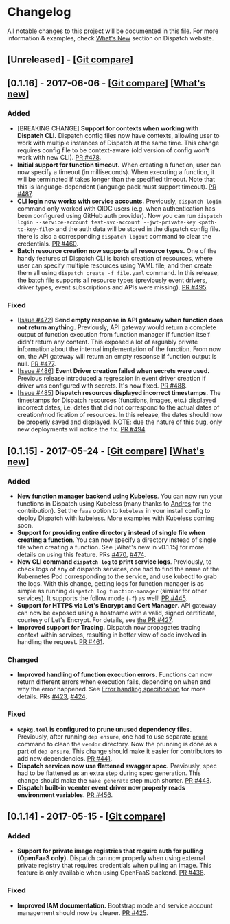 # Changelog
All notable changes to this project will be documented in this file. For more information & examples, check
[What's New](https://vmware.github.io/dispatch/news) section on Dispatch website.


## [Unreleased] - [[Git compare](https://github.com/vmware/dispatch/compare/v0.1.16...HEAD)]

## [0.1.16] - 2017-06-06 - [[Git compare](https://github.com/vmware/dispatch/compare/v0.1.15...v0.1.16)] [[What's new](https://vmware.github.io/dispatch/2018/06/06/v0-1-16-release.html)]

### Added
- [BREAKING CHANGE] **Support for contexts when working with Dispatch CLI.**
Dispatch config files now have contexts, allowing user to work with multiple instances of Dispatch at the same time.
This change requires config file to be context-aware (old version of config won't work with new CLI). [PR #478](https://github.com/vmware/dispatch/pull/478).
- **Initial support for function timeout.** 
When creating a function, user can now specify a timeout (in milliseconds).
When executing a function, it will be terminated if takes longer than the specified timeout. Note that this is language-dependent (language pack must support timeout).
[PR #487](https://github.com/vmware/dispatch/pull/487).
- **CLI login now works with service accounts.**
Previously, `dispatch login` command only worked with OIDC users (e.g. when authentication has been configured using GitHub auth provider).
Now you can run `dispatch login --service-account test-svc-account --jwt-private-key <path-to-key-file>` and the auth data will be stored in the dispatch config file.
there is also a corresponding `dispatch logout` command to clear the credentials. [PR #460](https://github.com/vmware/dispatch/pull/460).
- **Batch resource creation now supports all resource types.**
One of the handy features of Dispatch CLI is batch creation of resources, where user can specify multiple resources using YAML file, and then create them all
using `dispatch create -f file.yaml` command. In this release, the batch file supports all resource types 
(previously event drivers, driver types, event subscriptions and APIs were missing). [PR #495](https://github.com/vmware/dispatch/pull/495/files).

### Fixed
- [[Issue #472](https://github.com/vmware/dispatch/issues/472)] **Send empty response in API gateway when function does not return anything.**
Previously, API gateway would return a complete output of function execution from function manager if function itself didn't return any content.
This exposed a lot of arguably private information about the internal implementation of the function.
From now on, the API gateway will return an empty response if function output is null. [PR #477](https://github.com/vmware/dispatch/pull/477).
- [[Issue #486](https://github.com/vmware/dispatch/issues/486)] **Event Driver creation failed when secrets were used.**
Previous release introduced a regression in event driver creation if driver was configured with secrets. It's now fixed.
[PR #488](https://github.com/vmware/dispatch/pull/488).
- [[Issue #485](https://github.com/vmware/dispatch/issues/485)] **Dispatch resources displayed incorrect timestamps.**
The timestamps for Dispatch resources (functions, images, etc.) displayed incorrect dates, i.e. dates that did not correspond to the actual
dates of creation/modification of resources. In this release, the dates should now be properly saved and displayed. 
NOTE: due the nature of this bug, only new deployments will notice the fix. [PR #494](https://github.com/vmware/dispatch/pull/494).
 
## [0.1.15] - 2017-05-24 - [[Git compare](https://github.com/vmware/dispatch/compare/v0.1.14...v0.1.15)] [[What's new](https://vmware.github.io/dispatch/2018/05/23/v0-1-15-release.html)]

### Added
- **New function manager backend using [Kubeless](https://github.com/kubeless/kubeless)**.
You can now run your functions in Dispatch using Kubeless (many thanks to [Andres](https://github.com/andresmgot) for the contribution).
Set the `faas` option to `kubeless` in your install config to deploy Dispatch with kubeless. More examples with Kubeless coming soon. 
- **Support for providing entire directory instead of single file when creating a function**. 
You can now specify a directory instead of single file when creating a function. 
See [What's new in v0.1.15] for more details on using this feature. PRs [#470](https://github.com/vmware/dispatch/pull/470), [#474](https://github.com/vmware/dispatch/pull/474).
- **New CLI command `dispatch log` to print service logs**.
Previously, to check logs of any of dispatch services, one had to find the name of the Kubernetes Pod corresponding to the service,
and use kubectl to grab the logs.
With this change, getting logs for function manager is as simple as running `dispatch log function-manager` (similar for other services).
It supports the follow mode (`-f`) as well! [PR #445](https://github.com/vmware/dispatch/pull/445).
- **Support for HTTPS via Let's Encrypt and Cert Manager**.
API gateway can now be exposed using a hostname with a valid, signed certificate, courtesy of Let's Encrypt.
For details, see [the PR #427](https://github.com/vmware/dispatch/pull/427). 
- **Improved support for Tracing.** Dispatch now propagates tracing context within services, resulting in better view of code involved in handling the request. [PR #461](https://github.com/vmware/dispatch/pull/461).

### Changed
- **Improved handling of function execution errors.** 
Functions can now return different errors when execution fails, depending on when and why the error happened.
See [Error handling specification](https://github.com/vmware/dispatch/blob/5f1043a55018fbadbbc5e1fbf507a5f2a9fc9121/docs/_specs/error-handling/error-handling.md) for more details.
PRs [#423](https://github.com/vmware/dispatch/pull/423), [#424](https://github.com/vmware/dispatch/pull/424).

### Fixed
- **`Gopkg.toml` is configured to prune unused dependency files.**
Previously, after running `dep ensure`, one had to use separate [`prune`](https://github.com/imikushin/prune) command to clean the `vendor` directory.
Now the prunning is done as a part of `dep ensure`. This change should make it easier for contributors to add new dependencies.
[PR #441](https://github.com/vmware/dispatch/pull/441).
- **Dispatch services now use flattened swagger spec.**
Previously, spec had to be flattened as an extra step during spec generation. This change should make the `make generate` step
much shorter. [PR #443](https://github.com/vmware/dispatch/pull/443). 
- **Dispatch built-in vcenter event driver now properly reads environment variables.** [PR #456](https://github.com/vmware/dispatch/pull/456).


## [0.1.14] - 2017-05-15 - [[Git compare](https://github.com/vmware/dispatch/compare/v0.1.13...v0.1.14)]

### Added
- **Support for private image registries that require auth for pulling (OpenFaaS only).**
Dispatch can now properly when using external private registry that requires credentials when pulling an image.
This feature is only available when using OpenFaaS backend. [PR #438](https://github.com/vmware/dispatch/pull/438).

### Fixed
- **Improved IAM documentation.**
Bootstrap mode and service account management should now be clearer. [PR #425](https://github.com/vmware/dispatch/pull/425).